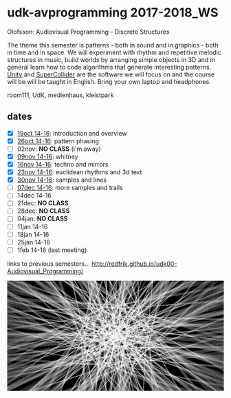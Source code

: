 udk-avprogramming 2017-2018_WS
=========================

Olofsson: Audiovisual Programming - Discrete Structures

The theme this semester is patterns - both in sound and in graphics - both in time and in space. We will experiment with rhythm and repetitive melodic structures in music, build worlds by arranging simple objects in 3D and in general learn how to code algorithms that generate interesting patterns. [Unity](http://unity3d.com) and [SuperCollider](http://supercollider.github.io) are the software we will focus on and the course will be will be taught in English. Bring your own laptop and headphones.

room111, UdK, medienhaus, kleistpark

dates
-----

- [x] [19oct 14-16](https://github.com/redFrik/udk18-Discrete_Structures/tree/master/udk171019): introduction and overview
- [x] [26oct 14-16](https://github.com/redFrik/udk18-Discrete_Structures/tree/master/udk171026): pattern phasing
- [ ] 02nov: **NO CLASS** (i'm away)
- [x] [09nov 14-16](https://github.com/redFrik/udk18-Discrete_Structures/tree/master/udk171109): whitney
- [x] [16nov 14-16](https://github.com/redFrik/udk18-Discrete_Structures/tree/master/udk171116): techno and mirrors
- [x] [23nov 14-16](https://github.com/redFrik/udk18-Discrete_Structures/tree/master/udk171123): euclidean rhythms and 3d text
- [x] [30nov 14-16](https://github.com/redFrik/udk18-Discrete_Structures/tree/master/udk171130): samples and lines
- [ ] [07dec 14-16](https://github.com/redFrik/udk18-Discrete_Structures/tree/master/udk171207): more samples and trails
- [ ] 14dec 14-16
- [ ] 21dec: **NO CLASS**
- [ ] 28dec: **NO CLASS**
- [ ] 04jan: **NO CLASS**
- [ ] 11jan 14-16
- [ ] 18jan 14-16
- [ ] 25jan 14-16
- [ ] 1feb 14-16 (last meeting)

links to previous semesters... <http://redfrik.github.io/udk00-Audiovisual_Programming/>

![Discrete_Structures](Discrete_Structures.png?raw=true "Discrete_Structures")
